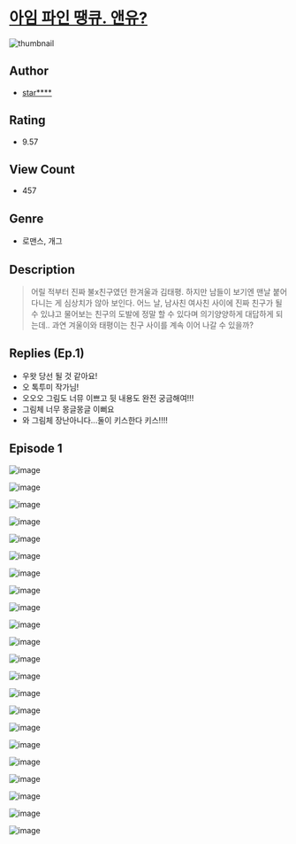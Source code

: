 # [아임 파인 땡큐. 앤유?](https://comic.naver.com/challenge/list?titleId=811395)
![thumbnail](https://image-comic.pstatic.net/user_contents_data/challenge_comic/2023/05/27/367309/upload_3774405952743355700_480x623.jpeg)

## Author
- [star****](https://comic.naver.com/artistTitle?id=367309)

## Rating
- 9.57

## View Count
- 457

## Genre
- 로맨스, 개그

## Description
> 어릴 적부터 진짜 불x친구였던 한겨울과 김태평. 하지만 남들이 보기엔 맨날 붙어 다니는 게 심상치가 않아 보인다. 어느 날, 남사친 여사친 사이에 진짜 친구가 될 수 있냐고 물어보는 친구의 도발에 정말 할 수 있다며 의기양양하게 대답하게 되는데.. 과연 겨울이와 태평이는 친구 사이를 계속 이어 나갈 수 있을까?

## Replies (Ep.1)
- 우왓 당선 될 것 같아요!
- 오 톡투미 작가님!
- 오오오 그림도 너뮤 이쁘고 뒷 내용도 완전 궁금해여!!!
- 그림체 너무 몽글몽글 이뻐요
- 와 그림체 장난아니다...둘이 키스한다 키스!!!!

## Episode 1
![image](https://image-comic.pstatic.net/user_contents_data/challenge_comic/2023/05/26/367309/upload_4121697879451579190.jpeg)

![image](https://image-comic.pstatic.net/user_contents_data/challenge_comic/2023/05/26/367309/upload_3846690045371429941.jpeg)

![image](https://image-comic.pstatic.net/user_contents_data/challenge_comic/2023/05/26/367309/upload_4122308112599429176.jpeg)

![image](https://image-comic.pstatic.net/user_contents_data/challenge_comic/2023/05/26/367309/upload_4121697695526183221.jpeg)

![image](https://image-comic.pstatic.net/user_contents_data/challenge_comic/2023/05/26/367309/upload_3546082463369486642.jpeg)

![image](https://image-comic.pstatic.net/user_contents_data/challenge_comic/2023/05/26/367309/upload_3905013820139057509.jpeg)

![image](https://image-comic.pstatic.net/user_contents_data/challenge_comic/2023/05/26/367309/upload_7149803295181256247.jpeg)

![image](https://image-comic.pstatic.net/user_contents_data/challenge_comic/2023/05/26/367309/upload_3616725187000689208.jpeg)

![image](https://image-comic.pstatic.net/user_contents_data/challenge_comic/2023/05/26/367309/upload_7076337407153616484.jpeg)

![image](https://image-comic.pstatic.net/user_contents_data/challenge_comic/2023/05/26/367309/upload_7365412028568254563.jpeg)

![image](https://image-comic.pstatic.net/user_contents_data/challenge_comic/2023/05/26/367309/upload_3690529909290657075.jpeg)

![image](https://image-comic.pstatic.net/user_contents_data/challenge_comic/2023/05/26/367309/upload_3774641243229217635.jpeg)

![image](https://image-comic.pstatic.net/user_contents_data/challenge_comic/2023/05/26/367309/upload_7219941116080382514.jpeg)

![image](https://image-comic.pstatic.net/user_contents_data/challenge_comic/2023/05/26/367309/upload_7219891659565183288.jpeg)

![image](https://image-comic.pstatic.net/user_contents_data/challenge_comic/2023/05/26/367309/upload_7234524153551140664.jpeg)

![image](https://image-comic.pstatic.net/user_contents_data/challenge_comic/2023/05/26/367309/upload_3617904735277049401.jpeg)

![image](https://image-comic.pstatic.net/user_contents_data/challenge_comic/2023/05/26/367309/upload_3847027586800707173.jpeg)

![image](https://image-comic.pstatic.net/user_contents_data/challenge_comic/2023/05/26/367309/upload_3919593156083135077.jpeg)

![image](https://image-comic.pstatic.net/user_contents_data/challenge_comic/2023/05/26/367309/upload_7377240578116302898.jpeg)

![image](https://image-comic.pstatic.net/user_contents_data/challenge_comic/2023/05/26/367309/upload_3617573791702528865.jpeg)

![image](https://image-comic.pstatic.net/user_contents_data/challenge_comic/2023/05/26/367309/upload_3617347313010763105.jpeg)

![image](https://image-comic.pstatic.net/user_contents_data/challenge_comic/2023/05/26/367309/upload_7220731893429449264.jpeg)

